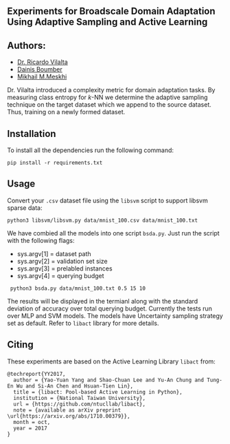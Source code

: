 ## Experiments for Broadscale Domain Adaptation Using Adaptive Sampling and Active Learning

## Authors:

- [Dr. Ricardo Vilalta](http://www2.cs.uh.edu/~vilalta/)
- [Dainis Boumber](https://www.researchgate.net/profile/Dainis_Boumber)
- [Mikhail M.Meskhi](michaelmm.com)

Dr. Vilalta introduced a complexity metric for domain adaptation tasks. By measuring class entropy for *k*-NN we determine the adaptive sampling technique on the target dataset which we append to the source dataset. Thus, training on a newly formed dataset.

## Installation

To install all the dependencies run the following command: 

`pip install -r requirements.txt`


## Usage

Convert your `.csv` dataset file using the `libsvm` script to support libsvm sparse data: 

` python3 libsvm/libsvm.py data/mnist_100.csv data/mnist_100.txt `

We have combied all the models into one script `bsda.py`. Just run the script with the following flags:

- sys.argv[1] = dataset path
- sys.argv[2] = validation set size
- sys.argv[3] = prelabled instances
- sys.argv[4] = querying budget

` python3 bsda.py data/mnist_100.txt 0.5 15 10`

The results will be displayed in the termianl along with the standard deviation of accuracy over total querying budget. Currently the tests run over MLP and SVM models. The models have Uncertainty sampling strategy set as default. Refer to `libact` library for more details. 

## Citing

These experiments are based on the Active Learning Library `libact` from: 

```
@techreport{YY2017,
  author = {Yao-Yuan Yang and Shao-Chuan Lee and Yu-An Chung and Tung-En Wu and Si-An Chen and Hsuan-Tien Lin},
  title = {libact: Pool-based Active Learning in Python},
  institution = {National Taiwan University},
  url = {https://github.com/ntucllab/libact},
  note = {available as arXiv preprint \url{https://arxiv.org/abs/1710.00379}},
  month = oct,
  year = 2017
}
```